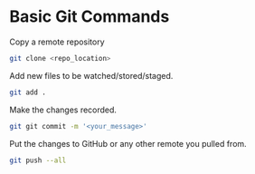 # Basic Git Commands

Copy a remote repository

```bash
git clone <repo_location>
```

Add new files to be watched/stored/staged.
```bash
git add .
```

Make the changes recorded.
```bash
git git commit -m '<your_message>'
```

Put the changes to GitHub or any other remote you pulled from.
```bash
git push --all
```